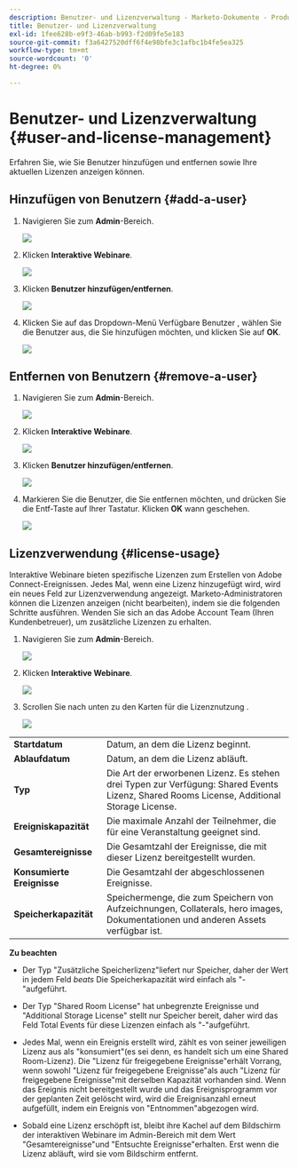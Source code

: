 ```yaml
---
description: Benutzer- und Lizenzverwaltung - Marketo-Dokumente - Produktdokumentation
title: Benutzer- und Lizenzverwaltung
exl-id: 1fee628b-e9f3-46ab-b993-f2d09fe5e183
source-git-commit: f3a6427520dff6f4e98bfe3c1afbc1b4fe5ea325
workflow-type: tm+mt
source-wordcount: '0'
ht-degree: 0%

---
```


# Benutzer- und Lizenzverwaltung {#user-and-license-management}

Erfahren Sie, wie Sie Benutzer hinzufügen und entfernen sowie Ihre aktuellen Lizenzen anzeigen können.

## Hinzufügen von Benutzern {#add-a-user}

1. Navigieren Sie zum **Admin**-Bereich.

   ![](assets/user-and-license-management-1.png)

1. Klicken **Interaktive Webinare**.

   ![](assets/user-and-license-management-2.png)

1. Klicken **Benutzer hinzufügen/entfernen**.

   ![](assets/user-and-license-management-3.png)

1. Klicken Sie auf das Dropdown-Menü Verfügbare Benutzer , wählen Sie die Benutzer aus, die Sie hinzufügen möchten, und klicken Sie auf **OK**.

   ![](assets/user-and-license-management-4.png)

## Entfernen von Benutzern {#remove-a-user}

1. Navigieren Sie zum **Admin**-Bereich.

   ![](assets/user-and-license-management-5.png)

1. Klicken **Interaktive Webinare**.

   ![](assets/user-and-license-management-6.png)

1. Klicken **Benutzer hinzufügen/entfernen**.

   ![](assets/user-and-license-management-7.png)

1. Markieren Sie die Benutzer, die Sie entfernen möchten, und drücken Sie die Entf-Taste auf Ihrer Tastatur. Klicken **OK** wann geschehen.

   ![](assets/user-and-license-management-8.png)

## Lizenzverwendung {#license-usage}

Interaktive Webinare bieten spezifische Lizenzen zum Erstellen von Adobe Connect-Ereignissen. Jedes Mal, wenn eine Lizenz hinzugefügt wird, wird ein neues Feld zur Lizenzverwendung angezeigt. Marketo-Administratoren können die Lizenzen anzeigen (nicht bearbeiten), indem sie die folgenden Schritte ausführen. Wenden Sie sich an das Adobe Account Team (Ihren Kundenbetreuer), um zusätzliche Lizenzen zu erhalten.

1. Navigieren Sie zum **Admin**-Bereich.

   ![](assets/user-and-license-management-9.png)

1. Klicken **Interaktive Webinare**.

   ![](assets/user-and-license-management-10.png)

1. Scrollen Sie nach unten zu den Karten für die Lizenznutzung .

   ![](assets/user-and-license-management-11.png)

<table> 
  <tr> 
   <td><b>Startdatum</b></td>
   <td>Datum, an dem die Lizenz beginnt.</td>
  </tr>
  <tr> 
   <td><b>Ablaufdatum</b></td>
   <td>Datum, an dem die Lizenz abläuft.</td>
  </tr>
  <tr> 
   <td><b>Typ</b></td>
   <td>Die Art der erworbenen Lizenz. Es stehen drei Typen zur Verfügung: Shared Events Lizenz, Shared Rooms License, Additional Storage License.</td>
  </tr>
  <tr> 
   <td><b>Ereigniskapazität</b></td>
   <td>Die maximale Anzahl der Teilnehmer, die für eine Veranstaltung geeignet sind.</td>
  </tr>
  <tr> 
   <td><b>Gesamtereignisse</b></td>
   <td>Die Gesamtzahl der Ereignisse, die mit dieser Lizenz bereitgestellt wurden.</td>
  </tr>
  <tr> 
   <td><b>Konsumierte Ereignisse</b></td>
   <td>Die Gesamtzahl der abgeschlossenen Ereignisse.</td>
  </tr>
  <tr> 
   <td><b>Speicherkapazität</b></td>
   <td>Speichermenge, die zum Speichern von Aufzeichnungen, Collaterals, hero images, Dokumentationen und anderen Assets verfügbar ist.</td>
  </tr>
  </tbody>
</table>

**Zu beachten**

* Der Typ &quot;Zusätzliche Speicherlizenz&quot;liefert nur Speicher, daher der Wert in jedem Feld _beats_ Die Speicherkapazität wird einfach als &quot;-&quot;aufgeführt.

* Der Typ &quot;Shared Room License&quot; hat unbegrenzte Ereignisse und &quot;Additional Storage License&quot; stellt nur Speicher bereit, daher wird das Feld Total Events für diese Lizenzen einfach als &quot;-&quot;aufgeführt.

* Jedes Mal, wenn ein Ereignis erstellt wird, zählt es von seiner jeweiligen Lizenz aus als &quot;konsumiert&quot;(es sei denn, es handelt sich um eine Shared Room-Lizenz). Die &quot;Lizenz für freigegebene Ereignisse&quot;erhält Vorrang, wenn sowohl &quot;Lizenz für freigegebene Ereignisse&quot;als auch &quot;Lizenz für freigegebene Ereignisse&quot;mit derselben Kapazität vorhanden sind. Wenn das Ereignis nicht bereitgestellt wurde und das Ereignisprogramm vor der geplanten Zeit gelöscht wird, wird die Ereignisanzahl erneut aufgefüllt, indem ein Ereignis von &quot;Entnommen&quot;abgezogen wird.

* Sobald eine Lizenz erschöpft ist, bleibt ihre Kachel auf dem Bildschirm der interaktiven Webinare im Admin-Bereich mit dem Wert &quot;Gesamtereignisse&quot;und &quot;Entsuchte Ereignisse&quot;erhalten. Erst wenn die Lizenz abläuft, wird sie vom Bildschirm entfernt.
